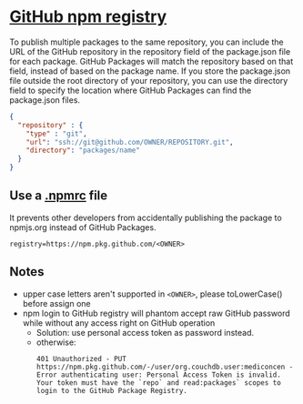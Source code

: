# [GitHub npm registry](npm.pkg.github.com)


To publish multiple packages to the same repository, you can include the URL of the GitHub repository in the repository field of the package.json file for each package. GitHub Packages will match the repository based on that field, instead of based on the package name. If you store the package.json file outside the root directory of your repository, you can use the directory field to specify the location where GitHub Packages can find the package.json files.
```json
{
  "repository" : {
    "type" : "git",
    "url": "ssh://git@github.com/OWNER/REPOSITORY.git",
    "directory": "packages/name"
  }
}
```

## Use a [.npmrc](.npmrc) file
 It prevents other developers from accidentally publishing the package to npmjs.org instead of GitHub Packages.

`registry=https://npm.pkg.github.com/<OWNER> `

## Notes
- upper case letters aren't supported in `<OWNER>`, please toLowerCase() before assign one
- npm login to GitHub registry will phantom accept raw GitHub password while without any access right on GitHub operation
    - Solution: use personal access token as password instead.
    - otherwise:
        ```
        401 Unauthorized - PUT https://npm.pkg.github.com/-/user/org.couchdb.user:mediconcen - Error authenticating user: Personal Access Token is invalid. 
        Your token must have the `repo` and read:packages` scopes to login to the GitHub Package Registry.

        ```
